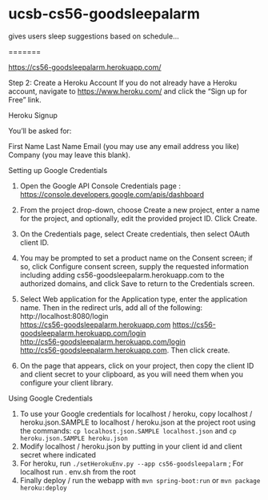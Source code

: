
# ucsb-cs56-goodsleepalarm
gives users sleep suggestions based on schedule...

=======

https://cs56-goodsleepalarm.herokuapp.com/


Step 2: Create a Heroku Account
If you do not already have a Heroku account, navigate to https://www.heroku.com/ and click the “Sign up for Free” link.

Heroku Signup

You’ll be asked for:

First Name
Last Name
Email (you may use any email address you like)
Company (you may leave this blank).


Setting up Google Credentials

1) Open the Google API Console Credentials page : https://console.developers.google.com/apis/dashboard

2) From the project drop-down, choose Create a new project, enter a name for the project, and optionally, edit the provided      project ID. Click Create.

3) On the Credentials page, select Create credentials, then select OAuth client ID.

4) You may be prompted to set a product name on the Consent screen; if so, click Configure consent screen, supply the requested information including adding cs56-goodsleepalarm.herokuapp.com to the authorized domains, and click Save to return to the Credentials screen.

5) Select Web application for the Application type, enter the application name. Then in the redirect urls, add all of the following: http://localhost:8080/login	
  https://cs56-goodsleepalarm.herokuapp.com	
  https://cs56-goodsleepalarm.herokuapp.com/login	
  http://cs56-goodsleepalarm.herokuapp.com/login	
  http://cs56-goodsleepalarm.herokuapp.com.
 Then click create.

6) On the page that appears, click on your project, then copy the client ID and client secret to your clipboard, as you will need them when you configure your client library.

Using Google Credentials
1. To use your Google credentials for localhost / heroku, copy localhost / heroku.json.SAMPLE to localhost / heroku.json at the project root using the commands: `cp localhost.json.SAMPLE localhost.json` and `cp heroku.json.SAMPLE heroku.json`
2. Modify localhost / heroku.json by putting in your client id and client secret where indicated
3. For heroku, run `./setHerokuEnv.py --app cs56-goodsleepalarm` ; For localhost run . env.sh from the root
4. Finally deploy / run the webapp with `mvn spring-boot:run` or `mvn package heroku:deploy`
